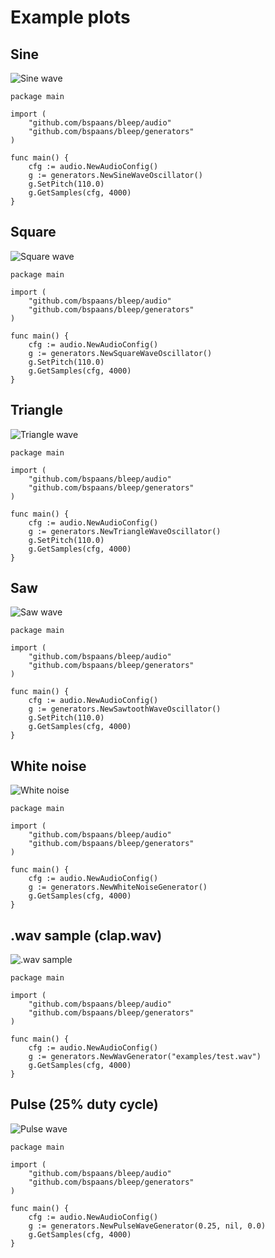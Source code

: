 # Example plots

## Sine 

![Sine wave](./sine.png)

```
package main 

import (
    "github.com/bspaans/bleep/audio"
    "github.com/bspaans/bleep/generators"
)

func main() {
    cfg := audio.NewAudioConfig()
    g := generators.NewSineWaveOscillator()
    g.SetPitch(110.0)
    g.GetSamples(cfg, 4000)
}

```

## Square 

![Square wave](./square.png)


```
package main 

import (
    "github.com/bspaans/bleep/audio"
    "github.com/bspaans/bleep/generators"
)

func main() {
    cfg := audio.NewAudioConfig()
    g := generators.NewSquareWaveOscillator()
    g.SetPitch(110.0)
    g.GetSamples(cfg, 4000)
}

```

## Triangle 

![Triangle wave](./triangle.png)

```
package main 

import (
    "github.com/bspaans/bleep/audio"
    "github.com/bspaans/bleep/generators"
)

func main() {
    cfg := audio.NewAudioConfig()
    g := generators.NewTriangleWaveOscillator()
    g.SetPitch(110.0)
    g.GetSamples(cfg, 4000)
}

```

## Saw 

![Saw wave](./saw.png)

```
package main 

import (
    "github.com/bspaans/bleep/audio"
    "github.com/bspaans/bleep/generators"
)

func main() {
    cfg := audio.NewAudioConfig()
    g := generators.NewSawtoothWaveOscillator()
    g.SetPitch(110.0)
    g.GetSamples(cfg, 4000)
}

```

## White noise 

![White noise](./white_noise.png)

```
package main 

import (
    "github.com/bspaans/bleep/audio"
    "github.com/bspaans/bleep/generators"
)

func main() {
    cfg := audio.NewAudioConfig()
    g := generators.NewWhiteNoiseGenerator()
    g.GetSamples(cfg, 4000)
}

```

## .wav sample (clap.wav)

![.wav sample](./wav.png)


```
package main 

import (
    "github.com/bspaans/bleep/audio"
    "github.com/bspaans/bleep/generators"
)

func main() {
    cfg := audio.NewAudioConfig()
    g := generators.NewWavGenerator("examples/test.wav")
    g.GetSamples(cfg, 4000)
}

```

## Pulse (25% duty cycle)

![Pulse wave](./pulse_wave.png)


```
package main 

import (
    "github.com/bspaans/bleep/audio"
    "github.com/bspaans/bleep/generators"
)

func main() {
    cfg := audio.NewAudioConfig()
    g := generators.NewPulseWaveGenerator(0.25, nil, 0.0)
    g.GetSamples(cfg, 4000)
}

```
